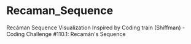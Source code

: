 # Recaman_Sequence
Recáman Sequence Visualization
Inspired by Coding train (Shiffman) - Coding Challenge #110.1: Recamán's Sequence

